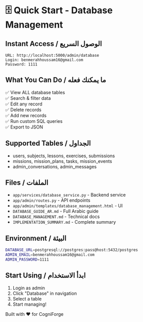 # 🗄️ Quick Start - Database Management

## Instant Access / الوصول السريع

```
URL: http://localhost:5000/admin/database
Login: benmerahhoussam16@gmail.com
Password: 1111
```

## What You Can Do / ما يمكنك فعله

✅ View ALL database tables  
✅ Search & filter data  
✅ Edit any record  
✅ Delete records  
✅ Add new records  
✅ Run custom SQL queries  
✅ Export to JSON  

## Supported Tables / الجداول

- users, subjects, lessons, exercises, submissions
- missions, mission_plans, tasks, mission_events
- admin_conversations, admin_messages

## Files / الملفات

- `app/services/database_service.py` - Backend service
- `app/admin/routes.py` - API endpoints
- `app/admin/templates/database_management.html` - UI
- `DATABASE_GUIDE_AR.md` - Full Arabic guide
- `DATABASE_MANAGEMENT.md` - Technical docs
- `IMPLEMENTATION_SUMMARY.md` - Complete summary

## Environment / البيئة

```bash
DATABASE_URL=postgresql://postgres:pass@host:5432/postgres
ADMIN_EMAIL=benmerahhoussam16@gmail.com
ADMIN_PASSWORD=1111
```

## Start Using / ابدأ الاستخدام

1. Login as admin
2. Click "Database" in navigation
3. Select a table
4. Start managing!

Built with ❤️ for CogniForge
